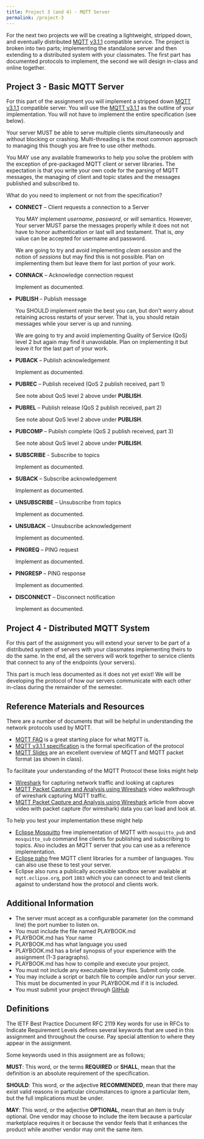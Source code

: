 ```yaml
---
title: Project 3 (and 4) - MQTT Server
permalink: /project-3
---
```

For the next two projects we will be creating a lightweight, stripped down, and eventually distributed [MQTT][mqtt] [v3.1.1][mqtt-spec] compatible service. The project is broken into two parts; implementing the standalone server and then extending to a distributed system with your classmates. The first part has documented protocols to implement, the second we will design in-class and online together.

<!--more-->

## Project 3 - Basic MQTT Server

For this part of the assignment you will implement a stripped down [MQTT][mqtt] [v3.1.1][mqtt-spec] compatible server. You will use the [MQTT v3.1.1][mqtt-spec] as the outline of your implementation. You will not have to implement the entire specification (see below).

Your server MUST be able to serve multiple clients simultaneously and without blocking or crashing. Multi-threading is the most common approach to managing this though you are free to use other methods.

You MAY use any available frameworks to help you solve the problem with the exception of pre-packaged MQTT client or server libraries. The expectation is that you write your own code for the parsing of MQTT messages, the managing of client and topic states and the messages published and subscribed to.

What do you need to implement or not from the specification?

* **CONNECT** – Client requests a connection to a Server

    You MAY implement *username*, *password*, or *will* semantics. However, Your server MUST parse the messages properly while it does not not have to honor authentication or last will and testament. That is, *any* value can be accepted for username and password.

    We are going to try and avoid implementing *clean session* and the notion of *sessions* but may find this is not possible. Plan on implementing them but leave them for last portion of your work.

* **CONNACK** – Acknowledge connection request

    Implement as documented.

* **PUBLISH** – Publish message

    You SHOULD implement *retain* the best you can, but don't worry about retaining across restarts of your server. That is, you should retain messages while your server is up and running.

    We are going to try and avoid implementing Quality of Service (QoS) level 2 but again may find it unavoidable. Plan on implementing it but leave it for the last part of your work.

* **PUBACK** – Publish acknowledgement

    Implement as documented.

* **PUBREC** – Publish received (QoS 2 publish received, part 1)

    See note about QoS level 2 above under **PUBLISH**.

* **PUBREL** – Publish release (QoS 2 publish received, part 2)

    See note about QoS level 2 above under **PUBLISH**.

* **PUBCOMP** – Publish complete (QoS 2 publish received, part 3)

    See note about QoS level 2 above under **PUBLISH**.

* **SUBSCRIBE** - Subscribe to topics

    Implement as documented.

* **SUBACK** – Subscribe acknowledgement

    Implement as documented.

* **UNSUBSCRIBE** – Unsubscribe from topics

    Implement as documented.

* **UNSUBACK** – Unsubscribe acknowledgement

    Implement as documented.

* **PINGREQ** – PING request

    Implement as documented.

* **PINGRESP** – PING response

    Implement as documented.

* **DISCONNECT** – Disconnect notification

    Implement as documented.

## Project 4 - Distributed MQTT System

For this part of the assignment you will extend your server to be part of a distributed system of servers with your classmates implementing theirs to do the same. In the end, all the servers will work together to service clients that connect to any of the endpoints (your servers).

This part is much less documented as it does not yet exist! We will be developing the protocol of how our servers communicate with each other in-class during the remainder of the semester.

## Reference Materials and Resources

There are a number of documents that will be helpful in understanding the network protocols used by MQTT.

* [MQTT FAQ](https://mqtt.org/faq)  is a great starting place for what MQTT is.
* [MQTT v3.1.1 specification][mqtt-spec] is the formal specification of the protocol
* [MQTT Slides](https://www.slideshare.net/PeterREgli/mq-telemetry-transport) are an excellent overview of MQTT and MQTT packet format (as shown in class).

To facilitate your understanding of the MQTT Protocol these links might help

* [Wireshark](https://www.wireshark.org) for capturing network traffic and looking at captures
* [MQTT Packet Capture and Analysis using Wireshark](https://www.wireshark.org) video walkthrough of wireshark capturing MQTT traffic.
* [MQTT Packet Capture and Analysis using Wireshark](https://iotbytes.wordpress.com/capturing-and-analysing-mqtt-packets/) article from above video with packet capture (for wireshark) data you can load and look at.

To help you test your implementation these might help

* [Eclipse Mosquitto](https://mosquitto.org) free implementation of MQTT with `mosquitto_pub` and `mosquitto_sub` command line clients for publishing and subscribing to topics. Also includes an MQTT server that you can use as a reference implementation.
* [Eclipse paho](https://www.eclipse.org/paho/) free MQTT client libraries for a number of languages. You can also use these to test your server.
* Eclipse also runs a publically accessible sandbox server available at `mqtt.eclipse.org`, port `1883` which you can connect to and test clients against to understand how the protocol and clients work.

## Additional Information
* The server must accept as a configurable parameter (on the command line) the port number to listen on.
* You must include the file named PLAYBOOK.md
* PLAYBOOK.md has Your name
* PLAYBOOK.md has what language you used
* PLAYBOOK.md has a brief synopsis of your experience with the assignment (1-3 paragraphs).
* PLAYBOOK.md has how to compile and execute your project.
* You must not include any executable binary files. Submit only code.
* You may include a script or batch file to compile and/or run your server. This must be documented in your PLAYBOOK.md if it is included.
* You must submit your project through [GitHub](http://github.com)

## Definitions
The IETF Best Practice Document RFC 2119 Key words for use in RFCs to Indicate Requirement Levels defines several keywords that are used in this assignment and throughout the course. Pay special attention to where they appear in the assignment.

Some keywords used in this assignment are as follows;

**MUST**: This word, or the terms **REQUIRED** or **SHALL**, mean that the definition is an absolute requirement of the specification.

**SHOULD**: This word, or the adjective **RECOMMENDED**, mean that there may exist valid reasons in particular circumstances to ignore a particular item, but the full implications must be under.

**MAY**: This word, or the adjective **OPTIONAL**, mean that an item is truly optional. One vendor may choose to include the item because a particular marketplace requires it or because the vendor feels that it enhances the product while another vendor may omit the same item.

 [mqtt]: http://mqtt.org
 [mqtt-spec]: http://docs.oasis-open.org/mqtt/mqtt/v3.1.1/os/mqtt-v3.1.1-os.html